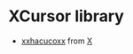 # XCursor library

- [xxhacucoxx](xxhacucoxx) from [X](https://x.com/hero0512118/status/1853974289323823299)

